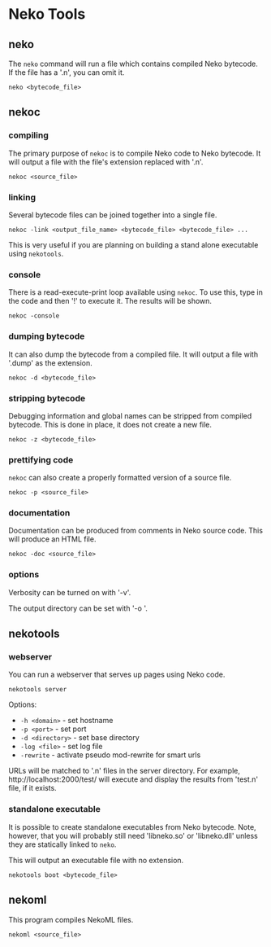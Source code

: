 # Neko Tools

## neko

The `neko` command will run a file which contains compiled Neko bytecode. If the file has a '.n', you can omit it.

```
neko <bytecode_file>
```

## nekoc

### compiling

The primary purpose of `nekoc` is to compile Neko code to Neko bytecode. It will output a file with the file's extension replaced with '.n'.

```
nekoc <source_file>
```

### linking

Several bytecode files can be joined together into a single file.

```
nekoc -link <output_file_name> <bytecode_file> <bytecode_file> ...
```

This is very useful if you are planning on building a stand alone executable using `nekotools`.

### console

There is a read-execute-print loop available using `nekoc`. To use this, type in the code and then '!' to execute it. The results will be shown.

```
nekoc -console
```



### dumping bytecode

It can also dump the bytecode from a compiled file. It will output a file with '.dump' as the extension.

```
nekoc -d <bytecode_file>
```

### stripping bytecode

Debugging information and global names can be stripped from compiled bytecode. This is done in place, it does not create a new file.

```
nekoc -z <bytecode_file>
```

### prettifying code

`nekoc` can also create a properly formatted version of a source file.

```
nekoc -p <source_file>
```

### documentation

Documentation can be produced from comments in Neko source code. This will produce an HTML file.

```
nekoc -doc <source_file>
```

### options

Verbosity can be turned on with '-v'.

The output directory can be set with '-o <directory>'.

## nekotools
### webserver

You can run a webserver that serves up pages using Neko code.

```
nekotools server
```

Options:
- `-h <domain>` - set hostname
- `-p <port>` - set port
- `-d <directory>` - set base directory
- `-log <file>` - set log file
- `-rewrite` - activate pseudo mod-rewrite for smart urls

URLs will be matched to '.n' files in the server directory. For example, http://localhost:2000/test/ will execute and display the results from 'test.n' file, if it exists.

### standalone executable

It is possible to create standalone executables from Neko bytecode. Note, however, that you will probably still need 'libneko.so' or 'libneko.dll' unless they are statically linked to `neko`.

This will output an executable file with no extension.

```
nekotools boot <bytecode_file>
```

## nekoml

This program compiles NekoML files.

```
nekoml <source_file>
```
